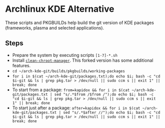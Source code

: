 # Archlinux KDE Alternative

These scripts and PKGBUILDs help build the git version of KDE packages (frameworks, plasma and
selected applications).

## Steps

* Prepare the system by executing scripts `[1-7]-*.sh`
* Install [`clean-chroot-manager`](https://github.com/sdht0/clean-chroot-manager). This forked version has some additional features.
* `cd ~/arch-kde-git/builds/pkgbuilds/working-packages`
* `for i in $(cat ~/arch-kde-git/packages.txt);do echo $i; bash -c "cd $i-git && ls | grep pkg.tar > /dev/null || sudo ccm s || exit 1" || break; done`
* To start from a package: `from=kapidox && for i in $(cat ~/arch-kde-git/packages.txt | sed "s/.*$from /$from /");do echo $i; bash -c "cd $i-git && ls | grep pkg.tar > /dev/null || sudo ccm s || exit 1" || break; done`
* To start just after a package: `after=kapidox && for i in $(cat ~/arch-kde-git/packages.txt | sed "s/.*$after //");do echo $i; bash -c "cd $i-git && ls | grep pkg.tar > /dev/null || sudo ccm s || exit 1" || break; done`
